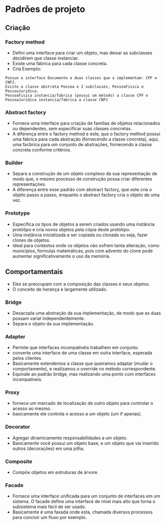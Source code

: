 # Padrões de projeto

## Criação
### Factory method
- Defini uma interface para criar um objeto, mas deixar as subclasses decidirem que classe instanciar.
- Existe uma fábrica para cada classe concreta.
- Cria 
Exemplo:
```
Possuo a interface Documento e duas classes que a implementam: CPF e CNPJ.
Existe a classe abstrata Pessoa e 2 subclasses, PessoaFisica e PessoaJuridica.
PessoaFisica instancia/fabrica (possui um método) a classe CPF e PessoaJuridica instancia/fabrica a classe CNPJ
```

### Abstract factory
- Fornece uma interface para criação de famílias de objetos relacionados ou dependentes, sem especificar suas classes concretas. 
- A diferença entre o factory method e este, que o factory method possui uma fabrica para cada abstração (fornecendo a classe concreta), aqui, uma facbrica para um conjunto de abstrações, fornecendo a classe concreta conforme critérios.

### Builder
- Separa a construção de um objeto complexo da sua representação de modo que, o mesmo processo de construção possa criar diferentes representações.
- A diferença entre esse padrão com abstract factory, que este cria o objeto passo a passo, enquanto o abstract factory cria o objeto de uma vez.

### Prototype
- Especifica os tipos de objetos a serem criados usando uma instância protótipo e cria novos objetos pela cópia deste protótipo.
- Uma instância inicializada a ser copiada ou clonada ou seja, fazer clones de objetos.
- Ideal para contextos onde os objetos não sofrem tanta alteração, como municipios, formulas matemáticas, pois com advento do clone pode aumentar significativamente  o uso da memória.

## Comportamentais
- Eles se preocupam com a composição das classes e seus objetos.
- O conceito de herança e largamente utilizado.

### Bridge
- Desacopla uma abstração da sua implementação, de modo que as duas possam varial independentemente.
- Separa o objeto da sua implementação.

### Adapter
- Permite que interfaces incompativéis trabalhem em conjunto.
- converte uma interface de uma classe em outra interface, esperada pelos clientes.
- Basicamente extendemos a classe que queiramos adaptar (mudar o comportamento), e realizamos o override no método correspondente.
- Equivale ao padrão bridge, mas realizando uma ponto com interfaces incompatíveis.

### Proxy
- fornece um marcado de localização de outro objeto para controlar o acesso ao mesmo.
- basicamente ele controla o acesso a um objeto (um if apenas).

### Decorator
- Agregar dinamicamente responsabilidades a um objeto.
- Basicamente você possui um objeto base, e um objeto que vai inserido outros (decorações) em uma pilha.

### Composite
- Compõe objetos em estruturas de árvore.

### Facade
- Fornece uma interface unificada para um conjunto de interfaces em um sistema. O facade define uma interface de nível mais alto que torna o subsistema mais fácil de ser usado.
- Basicamente é uma faxada onde esta, chamada diversos processos para concluir um fluxo por exemplo.
